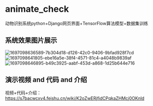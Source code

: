 # animate_check
动物识别系统python+Django网页界面+TensorFlow算法模型+数据集训练

## 系统效果图片展示
![1697098636589-7b304d18-d126-42c0-9406-9bfad928f7cd](https://github.com/qcpythons/animate_check/assets/145885700/3112bf85-536a-4827-ba51-39d5e37ee9ec)
![1697098641805-ebe16a5e-38f4-4571-81c4-a4048b9839af](https://github.com/qcpythons/animate_check/assets/145885700/45d09b08-628b-4e23-812e-1b118d6630a8)
![1697098646895-b49c3925-aabf-453d-a868-1d25b644e716](https://github.com/qcpythons/animate_check/assets/145885700/1ce4985f-9f55-4d8c-aed1-0fafb5f7c059)

## 演示视频 and 代码 and 介绍
视频+代码+介绍：https://s7bacwcxv4.feishu.cn/wiki/K2oZwERjfidCPqkaZHMcj0OKnld
